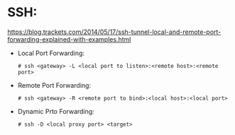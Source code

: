 # SSH:

https://blog.trackets.com/2014/05/17/ssh-tunnel-local-and-remote-port-forwarding-explained-with-examples.html


* Local Port Forwarding:  
  ```
  # ssh <gateway> -L <local port to listen>:<remote host>:<remote port>
  ```

* Remote Port Forwarding:  
  ```
  # ssh <gateway> -R <remote port to bind>:<local host>:<local port>
  ```

* Dynamic Prto Forwarding:  
  ```
  # ssh -D <local proxy port> <target>
  ```
